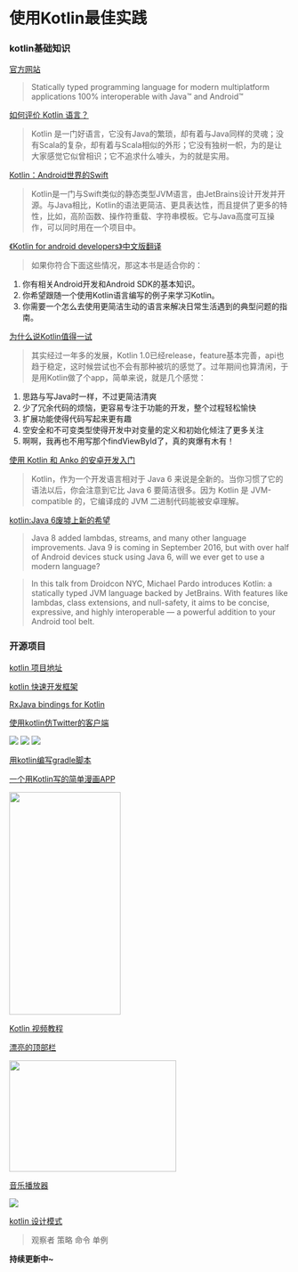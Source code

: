 # 使用Kotlin最佳实践

### kotlin基础知识
[官方网站](https://kotlinlang.org/)
> Statically typed programming language for modern multiplatform applications 100% interoperable with Java™ and Android™

[如何评价 Kotlin 语言？](https://www.zhihu.com/question/25289041)
> Kotlin 是一门好语言，它没有Java的繁琐，却有着与Java同样的灵魂；没有Scala的复杂，却有着与Scala相似的外形；它没有独树一帜，为的是让大家感觉它似曾相识；它不追求什么噱头，为的就是实用。

[Kotlin：Android世界的Swift](http://www.infoq.com/cn/news/2015/06/Android-JVM-JetBrains-Kotlin)
> Kotlin是一门与Swift类似的静态类型JVM语言，由JetBrains设计开发并开源。与Java相比，Kotlin的语法更简洁、更具表达性，而且提供了更多的特性，比如，高阶函数、操作符重载、字符串模板。它与Java高度可互操作，可以同时用在一个项目中。

[《Kotlin for android developers》中文版翻译](https://wangjiegulu.gitbooks.io/kotlin-for-android-developers-zh/zhe_ben_shu_shi_he_ni_ma_ff1f.html)
> 如果你符合下面这些情况，那这本书是适合你的：
1. 你有相关Android开发和Android SDK的基本知识。
2. 你希望跟随一个使用Kotlin语言编写的例子来学习Kotlin。
3. 你需要一个怎么去使用更简洁生动的语言来解决日常生活遇到的典型问题的指南。

[为什么说Kotlin值得一试](http://bugly.qq.com/bbs/forum.php?mod=viewthread&tid=624)
> 其实经过一年多的发展，Kotlin 1.0已经release，feature基本完善，api也趋于稳定，这时候尝试也不会有那种被坑的感觉了。过年期间也算清闲，于是用Kotlin做了个app，简单来说，就是几个感觉：
1. 思路与写Java时一样，不过更简洁清爽
2. 少了冗余代码的烦恼，更容易专注于功能的开发，整个过程轻松愉快
3. 扩展功能使得代码写起来更有趣
4. 空安全和不可变类型使得开发中对变量的定义和初始化倾注了更多关注
5. 啊啊，我再也不用写那个findViewById了，真的爽爆有木有！

[使用 Kotlin 和 Anko 的安卓开发入门](https://news.realm.io/cn/news/getting-started-with-kotlin-and-anko)
> Kotlin，作为一个开发语言相对于 Java 6 来说是全新的。当你习惯了它的语法以后，你会注意到它比 Java 6 要简洁很多。因为 Kotlin 是 JVM-compatible 的，它编译成的 JVM 二进制代码能被安卓理解。

[kotlin:Java 6废墟上新的希望](https://news.realm.io/news/droidcon-michael-pardo-kotlin/)
> Java 8 added lambdas, streams, and many other language improvements. Java 9 is coming in September 2016, but with over half of Android devices stuck using Java 6, will we ever get to use a modern language?

> In this talk from Droidcon NYC, Michael Pardo introduces Kotlin: a statically typed JVM language backed by JetBrains. With features like lambdas, class extensions, and null-safety, it aims to be concise, expressive, and highly interoperable — a powerful addition to your Android tool belt.

### 开源项目

[kotlin 项目地址](https://github.com/JetBrains/kotlin)

[kotlin 快速开发框架](https://github.com/Kotlin/anko)

[RxJava bindings for Kotlin](https://github.com/ReactiveX/RxKotlin)

[使用kotlin仿Twitter的客户端](https://github.com/TwidereProject/Twidere-Android)

![](https://github.com/nekocode/Murmur/blob/master/art/screenshot1.png)
![](https://github.com/nekocode/Murmur/blob/master/art/screenshot2.png)
![](https://github.com/nekocode/Murmur/blob/master/art/screenshot3.png)

[用kotlin编写gradle脚本](https://github.com/gradle/gradle-script-kotlin)

[一个用Kotlin写的简单漫画APP](https://github.com/wuapnjie/PoiShuhui-Kotlin)

<img src="https://camo.githubusercontent.com/b61b119488c632328092f60ecb600ecf79643527/687474703a2f2f377872716d6a2e636f6d312e7a302e676c622e636c6f7564646e2e636f6d2f5336303331302d3232323033372e6a70673f696d616765566965772f322f772f3330302f712f3930" width="200" height="400">

[Kotlin 视频教程](https://github.com/enbandari/Kotlin-Tutorials)

[漂亮的顶部栏](https://github.com/Yalantis/JellyToolbar)

<img src="https://github.com/Yalantis/JellyToolbar/blob/develop/gif.gif" width="300" height="200">


[音乐播放器](https://github.com/antoniolg/Bandhook-Kotlin)

![](https://github.com/antoniolg/Bandhook-Kotlin/blob/master/art/bandhook.gif)

[kotlin 设计模式](https://github.com/dbacinski/Design-Patterns-In-Kotlin)
> 观察者
> 策略
> 命令
> 单例

**持续更新中~**



